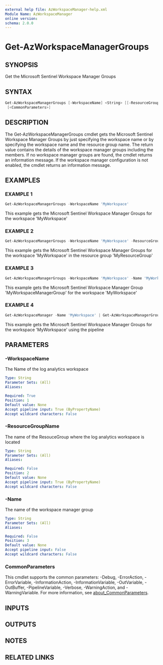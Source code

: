 ```yaml
---
external help file: AzWorkspaceManager-help.xml
Module Name: AzWorkspaceManager
online version:
schema: 2.0.0
---
```


# Get-AzWorkspaceManagerGroups

## SYNOPSIS
Get the Microsoft Sentinel Workspace Manager Groups

## SYNTAX

```powershell
Get-AzWorkspaceManagerGroups [-WorkspaceName] <String> [[-ResourceGroupName] <String>] [[-Name] <String>]
 [<CommonParameters>]
```

## DESCRIPTION
The Get-AzWorkspaceManagerGroups cmdlet gets the Microsoft Sentinel Workspace Manager Groups by just specifying the workspace name
or by specifying the workspace name and the resource group name.
The return value contains the details of the workspace manager groups
including the members.
If no workspace manager groups are found, the cmdlet returns an information message.
If the workspace manager configuration is not enabled, the cmdlet returns an information message.

## EXAMPLES

### EXAMPLE 1
```powershell
Get-AzWorkspaceManagerGroups -WorkspaceName 'MyWorkspace'
```

This example gets the Microsoft Sentinel Workspace Manager Groups for the workspace 'MyWorkspace'

### EXAMPLE 2
```powershell
Get-AzWorkspaceManagerGroups -WorkspaceName 'MyWorkspace' -ResourceGroupName 'MyResourceGroup'
```

This example gets the Microsoft Sentinel Workspace Manager Groups for the workspace 'MyWorkspace' in the resource group 'MyResourceGroup'

### EXAMPLE 3
```powershell
Get-AzWorkspaceManagerGroups -WorkspaceName 'MyWorkspace' -Name 'MyWorkspaceManagerGroup'
```

This example gets the Microsoft Sentinel Workspace Manager Group 'MyWorkspaceManagerGroup' for the workspace 'MyWorkspace'

### EXAMPLE 4
```powershell
Get-AzWorkspaceManager -Name 'MyWorkspace' | Get-AzWorkspaceManagerGroups
```

This example gets the Microsoft Sentinel Workspace Manager Groups for the workspace 'MyWorkspace' using the pipeline

## PARAMETERS

### -WorkspaceName
The Name of the log analytics workspace

```yaml
Type: String
Parameter Sets: (All)
Aliases:

Required: True
Position: 1
Default value: None
Accept pipeline input: True (ByPropertyName)
Accept wildcard characters: False
```

### -ResourceGroupName
The name of the ResouceGroup where the log analytics workspace is located

```yaml
Type: String
Parameter Sets: (All)
Aliases:

Required: False
Position: 2
Default value: None
Accept pipeline input: True (ByPropertyName)
Accept wildcard characters: False
```

### -Name
The name of the workspace manager group

```yaml
Type: String
Parameter Sets: (All)
Aliases:

Required: False
Position: 3
Default value: None
Accept pipeline input: False
Accept wildcard characters: False
```

### CommonParameters
This cmdlet supports the common parameters: -Debug, -ErrorAction, -ErrorVariable, -InformationAction, -InformationVariable, -OutVariable, -OutBuffer, -PipelineVariable, -Verbose, -WarningAction, and -WarningVariable. For more information, see [about_CommonParameters](http://go.microsoft.com/fwlink/?LinkID=113216).

## INPUTS

## OUTPUTS

## NOTES

## RELATED LINKS



